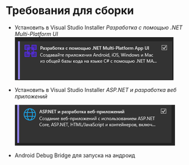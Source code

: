 # Требования для сборки
- Установить в Visual Studio Installer *Разработка с помощью .NET Multi-Platform UI* ![Screen](https://github.com/Gesporidgers/Cafe/blob/master/%D0%A1%D0%BD%D0%B8%D0%BC%D0%BE%D0%BA%20%D1%8D%D0%BA%D1%80%D0%B0%D0%BD%D0%B0%202025-03-02%20121714.png)
- Установить в Visual Studio Installer *ASP.NET и разработка веб приложений*

  ![Screen2](https://github.com/Gesporidgers/Cafe/blob/master/%D0%A1%D0%BD%D0%B8%D0%BC%D0%BE%D0%BA%20%D1%8D%D0%BA%D1%80%D0%B0%D0%BD%D0%B0%202025-03-02%20122132.png)
- Android Debug Bridge для запуска на андроид
